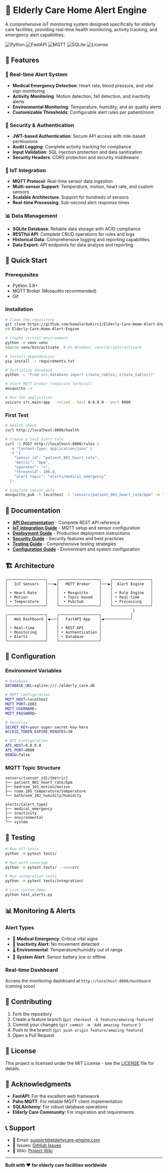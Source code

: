 # 🏥 Elderly Care Home Alert Engine

A comprehensive IoT monitoring system designed specifically for elderly care facilities, providing real-time health monitoring, activity tracking, and emergency alert capabilities.

![Python](https://img.shields.io/badge/python-v3.8+-blue.svg)
![FastAPI](https://img.shields.io/badge/FastAPI-005571?style=flat&logo=fastapi)
![MQTT](https://img.shields.io/badge/MQTT-660066?style=flat&logo=mqtt)
![SQLite](https://img.shields.io/badge/sqlite-%2307405e.svg?style=flat&logo=sqlite)
![License](https://img.shields.io/badge/license-MIT-green.svg)

## 🌟 Features

### 🚨 Real-time Alert System
- **Medical Emergency Detection**: Heart rate, blood pressure, and vital sign monitoring
- **Activity Monitoring**: Motion detection, fall detection, and inactivity alerts
- **Environmental Monitoring**: Temperature, humidity, and air quality alerts
- **Customizable Thresholds**: Configurable alert rules per patient/room

### 🔐 Security & Authentication
- **JWT-based Authentication**: Secure API access with role-based permissions
- **Audit Logging**: Complete activity tracking for compliance
- **Input Validation**: SQL injection protection and data sanitization
- **Security Headers**: CORS protection and security middleware

### 📡 IoT Integration
- **MQTT Protocol**: Real-time sensor data ingestion
- **Multi-sensor Support**: Temperature, motion, heart rate, and custom sensors
- **Scalable Architecture**: Support for hundreds of sensors
- **Real-time Processing**: Sub-second alert response times

### 📊 Data Management
- **SQLite Database**: Reliable data storage with ACID compliance
- **RESTful API**: Complete CRUD operations for rules and logs
- **Historical Data**: Comprehensive logging and reporting capabilities
- **Data Export**: API endpoints for data analysis and reporting

## 🚀 Quick Start

### Prerequisites
- Python 3.8+
- MQTT Broker (Mosquitto recommended)
- Git

### Installation

```bash
# Clone the repository
git clone https://github.com/kemalerbakirci/Elderly-Care-Home-Alert-Engine.git
cd Elderly-Care-Home-Alert-Engine

# Create virtual environment
python -m venv venv
source venv/bin/activate  # On Windows: venv\Scripts\activate

# Install dependencies
pip install -r requirements.txt

# Initialize database
python -c "from src.database import create_tables; create_tables()"

# Start MQTT broker (separate terminal)
mosquitto -v

# Run the application
uvicorn src.main:app --reload --host 0.0.0.0 --port 8000
```

### First Test

```bash
# Health check
curl http://localhost:8000/health

# Create a test alert rule
curl -X POST http://localhost:8000/rules \
  -H "Content-Type: application/json" \
  -d '{
    "sensor_id": "patient_001_heart_rate",
    "metric": "bpm",
    "operator": ">",
    "threshold": 100.0,
    "alert_topic": "alerts/medical_emergency"
  }'

# Simulate sensor data
mosquitto_pub -h localhost -t "sensors/patient_001_heart_rate/bpm" -m "120.0"
```

## 📖 Documentation

- **[API Documentation](docs/api.md)** - Complete REST API reference
- **[IoT Integration Guide](docs/iot-integration.md)** - MQTT setup and sensor configuration
- **[Deployment Guide](docs/deployment.md)** - Production deployment instructions
- **[Security Guide](docs/security.md)** - Security features and best practices
- **[Testing Guide](docs/testing.md)** - Comprehensive testing strategies
- **[Configuration Guide](docs/configuration.md)** - Environment and system configuration

## 🏗️ Architecture

```
┌─────────────────┐    ┌──────────────────┐    ┌─────────────────┐
│   IoT Sensors   │───▶│   MQTT Broker    │───▶│  Alert Engine   │
│                 │    │                  │    │                 │
│ • Heart Rate    │    │  • Mosquitto     │    │ • Rule Engine   │
│ • Motion        │    │  • Topic-based   │    │ • Real-time     │
│ • Temperature   │    │  • Pub/Sub       │    │ • Processing    │
└─────────────────┘    └──────────────────┘    └─────────────────┘
                                                         │
┌─────────────────┐    ┌──────────────────┐             │
│   Web Dashboard │◀───│   FastAPI App    │◀────────────┘
│                 │    │                  │
│ • Real-time     │    │ • REST API       │
│ • Monitoring    │    │ • Authentication │
│ • Alerts        │    │ • Database       │
└─────────────────┘    └──────────────────┘
```

## 🔧 Configuration

### Environment Variables

```bash
# Database
DATABASE_URL=sqlite:///./elderly_care.db

# MQTT Configuration
MQTT_HOST=localhost
MQTT_PORT=1883
MQTT_USERNAME=
MQTT_PASSWORD=

# Security
SECRET_KEY=your-super-secret-key-here
ACCESS_TOKEN_EXPIRE_MINUTES=30

# API Configuration
API_HOST=0.0.0.0
API_PORT=8000
DEBUG=false
```

### MQTT Topic Structure

```
sensors/{sensor_id}/{metric}
├── patient_001_heart_rate/bpm
├── bedroom_101_motion/motion
├── room_205_temperature/temperature
└── bathroom_102_humidity/humidity

alerts/{alert_type}
├── medical_emergency
├── inactivity
├── environmental
└── system
```

## 🧪 Testing

```bash
# Run all tests
python -m pytest tests/

# Run with coverage
python -m pytest tests/ --cov=src

# Run integration tests
python -m pytest tests/integration/

# Live system demo
python test_alerts.py
```

## 📊 Monitoring & Alerts

### Alert Types
- 🚨 **Medical Emergency**: Critical vital signs
- 🚪 **Inactivity Alert**: No movement detected
- 🌡️ **Environmental**: Temperature/humidity out of range
- 🔋 **System Alert**: Sensor battery low or offline

### Real-time Dashboard
Access the monitoring dashboard at `http://localhost:8000/dashboard` (coming soon)

## 🤝 Contributing

1. Fork the repository
2. Create a feature branch (`git checkout -b feature/amazing-feature`)
3. Commit your changes (`git commit -m 'Add amazing feature'`)
4. Push to the branch (`git push origin feature/amazing-feature`)
5. Open a Pull Request

## 📄 License

This project is licensed under the MIT License - see the [LICENSE](LICENSE) file for details.

## 🙏 Acknowledgments

- **FastAPI**: For the excellent web framework
- **Paho MQTT**: For reliable MQTT client implementation
- **SQLAlchemy**: For robust database operations
- **Elderly Care Community**: For inspiration and requirements

## 📞 Support

- 📧 Email: support@elderlycare-engine.com
- 🐛 Issues: [GitHub Issues](https://github.com/kemalerbakirci/Elderly-Care-Home-Alert-Engine/issues)
- 📖 Wiki: [Project Wiki](https://github.com/kemalerbakirci/Elderly-Care-Home-Alert-Engine/wiki)

---

**Built with ❤️ for elderly care facilities worldwide**
